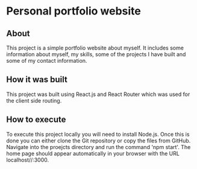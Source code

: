 # Personal portfolio website

## About

This project is a simple portfolio website about myself. It includes
some information about myself, my skills, some of the projects I have built
and some of my contact information.

## How it was built

This project was built using React.js and React Router which
was used for the client side routing. 

## How to execute

To execute this project locally you will need to install Node.js.
Once this is done you can either clone the Git repository or copy 
the files from GitHub. Navigate into the proejcts directory and run the 
command 'npm start'. The home page should appear automatically in your browser
with the URL localhost//:3000.